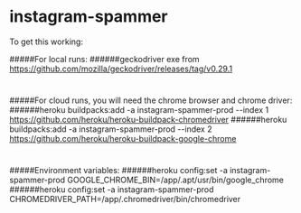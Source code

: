 # instagram-spammer
To get this working:

#####For local runs:
######geckodriver exe from https://github.com/mozilla/geckodriver/releases/tag/v0.29.1
#
#####For cloud runs, you will need the chrome browser and chrome driver:
######heroku buildpacks:add -a instagram-spammer-prod --index 1 https://github.com/heroku/heroku-buildpack-chromedriver
######heroku buildpacks:add -a instagram-spammer-prod --index 2 https://github.com/heroku/heroku-buildpack-google-chrome
#
#####Environment variables:
######heroku config:set -a instagram-spammer-prod GOOGLE_CHROME_BIN=/app/.apt/usr/bin/google_chrome
######heroku config:set -a instagram-spammer-prod CHROMEDRIVER_PATH=/app/.chromedriver/bin/chromedriver
